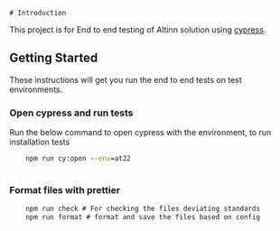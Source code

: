     # Introduction

This project is for End to end testing of Altinn solution using [cypress](https://www.cypress.io/).

## Getting Started

These instructions will get you run the end to end tests on test environments.


### Open cypress and run tests

Run the below command to open cypress with the environment, to run installation tests 

```cmd
    npm run cy:open --env=at22
    
```


### Format files with prettier

```cmd
    npm run check # For checking the files deviating standards
    npm run format # format and save the files based on config
```
